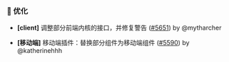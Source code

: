 ### 🚀 优化

- **[client]** 调整部分前端内核的接口，并修复警告 ([#5651](https://github.com/nocobase/nocobase/pull/5651)) by @mytharcher

- **[移动端]** 移动端插件：替换部分组件为移动端组件 ([#5590](https://github.com/nocobase/nocobase/pull/5590)) by @katherinehhh

